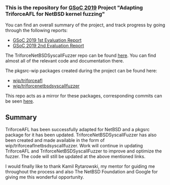 ### This is the repository for [GSoC 2019](https://summerofcode.withgoogle.com/projects/#5347867449884672) Project "Adapting TriforceAFL for NetBSD kernel fuzzing"

You can find an overall summary of the project, and track progress by going through the following reports:
- [GSoC 2019 1st Evaluation Report](http://blog.netbsd.org/tnf/entry/adapting_triforceafl_for_netbsd_part)
- [GSoC 2019 2nd Evaluation Report](http://blog.netbsd.org/tnf/entry/adapting_triforceafl_for_netbsd_part1)

The TriforceNetBSDSyscallFuzzer repo can be found [here](https://github.com/akulpillai/TriforceNetBSDSyscallFuzzer). You can find almost all of the relevant code and documentation there.

The pkgsrc-wip packages created during the project can be found here:
 - [wip/triforceafl](http://pkgsrc.se/wip/triforceafl)
 - [wip/triforcenetbsdsyscallfuzzer](http://pkgsrc.se/wip/triforcenetbsdsyscallfuzzer)

This repo acts as a mirror for these packages, corresponding commits can be seen [here](https://github.com/akulpillai/pkgsrc-wip/commits?author=vish-akul).

## Summary

TriforceAFL has been successfully adapted for NetBSD and a pkgsrc package for it has been updated. 
TriforceNetBSDSyscallFuzzer has also been created and made available in the form of wip/triforceaflnetbsdsyscallfuzzer.
Work will continue in updating TriforceAFL and TriforceNetBSDSyscallFuzzer to improve and optimize the fuzzer. The code will still be updated at the above mentioned links.

I would finally like to thank Kamil Rytarowski, my mentor for guiding me throughout the process and also The NetBSD Foundation and Google for giving me this wonderful opportunity.
